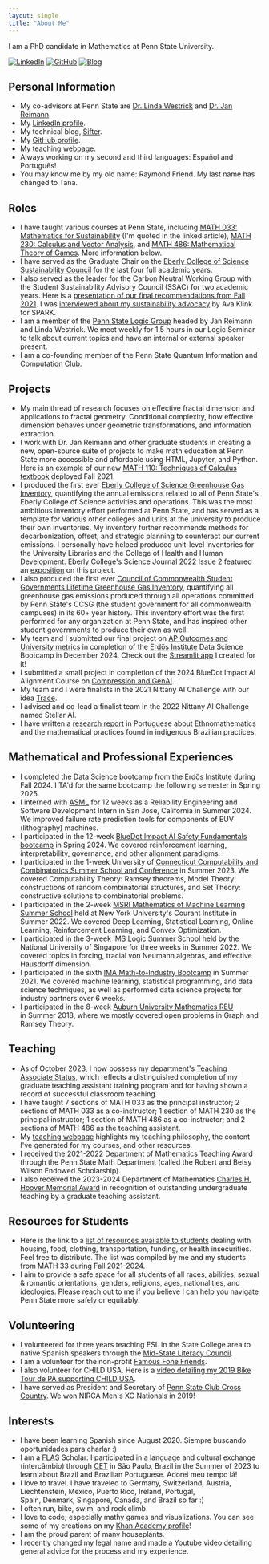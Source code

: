 ```yaml
---
layout: single
title: "About Me"
---
```


I am a PhD candidate in Mathematics at Penn State University. 

[![LinkedIn](https://img.shields.io/badge/LinkedIn-blue?logo=linkedin&logoColor=white)](https://www.linkedin.com/in/raymond-tana-0840121a7/)
[![GitHub](https://img.shields.io/badge/GitHub-181717?logo=github&logoColor=white)](https://github.com/RaymondTana)
[![Blog](https://img.shields.io/badge/Sifter_Blog-black?logo=ghost&logoColor=white)](https://sifter.ghost.io/)

## Personal Information
- My co-advisors at Penn State are [Dr. Linda Westrick](http://www.personal.psu.edu/lzw299/) and [Dr. Jan Reimann](https://science.psu.edu/math/people/jsr25).
- My [LinkedIn profile](https://www.linkedin.com/in/raymond-tana-0840121a7/).
- My technical blog, [Sifter](https://sifter.ghost.io/). 
- My [GitHub profile](https://github.com/RaymondTana).
- My [teaching webpage](https://sites.psu.edu/raymondfriendteaching/). 
- Always working on my second and third languages: Español and Português! 
- You may know me by my old name: Raymond Friend. My last name has changed to Tana.

## Roles
- I have taught various courses at Penn State, including [MATH 033: Mathematics for Sustainability](https://www.psu.edu/news/eberly-college-science/story/using-sustainability-make-introductory-stem-courses-meaningful/) (I'm quoted in the linked article), [MATH 230: Calculus and Vector Analysis](https://sites.psu.edu/altoonamath/mathematics-courses-offered-at-penn-state-altoona/math-230-calculus-and-vector-analysis/), and [MATH 486: Mathematical Theory of Games](https://arc.net/l/quote/ipbkixzn). More information below.
- I have served as the Graduate Chair on the [Eberly College of Science Sustainability Council](https://science.psu.edu/about/leadership/sustainability-council) for the last four full academic years.
- I also served as the leader for the Carbon Neutral Working Group with the Student Sustainability Advisory Council (SSAC) for two academic years. Here is a [presentation of our final recommendations from Fall 2021](https://pennstateoffice365.sharepoint.com/:p:/s/SSAC2021-202257/EV5n9seAeaZHmW0KhekxhToBwIBxW7bnfDPO_naWxsAj_Q?e=cCuToc). I was [interviewed about my sustainability advocacy](https://medium.com/statecollegespark/students-advocate-for-a-greener-campus-7e42883a7c5e) by Ava Klink for SPARK. 
- I am a member of the [Penn State Logic Group](https://logic.math.psu.edu/) headed by Jan Reimann and Linda Westrick. We meet weekly for 1.5 hours in our Logic Seminar to talk about current topics and have an internal or external speaker present. 
- I am a co-founding member of the Penn State Quantum Information and Computation Club.

## Projects
- My main thread of research focuses on effective fractal dimension and applications to fractal geometry. Conditional complexity, how effective dimension behaves under geometric transformations, and information extraction. 
- I work with Dr. Jan Reimann and other graduate students in creating a new, open-source suite of projects to make math education at Penn State more accessible and affordable using HTML, Jupyter, and Python. Here is an example of our new [MATH 110: Techniques of Calculus textbook](https://28left.github.io/110jupyter/intro.html) deployed Fall 2021.
- I produced the first ever [Eberly College of Science Greenhouse Gas Inventory](https://pennstateoffice365.sharepoint.com/sites/PennStateEberlyCollegeofScienceSustainabilityCouncil/Shared%20Documents/Forms/AllItems.aspx?id=%2Fsites%2FPennStateEberlyCollegeofScienceSustainabilityCouncil%2FShared%20Documents%2FGeneral%2F2021%20ECoS%20GHG%20Emissions%20Inventory%2FECoS%5FGHG%5FInventory%5FCY2019%5FReport%2Epdf&parent=%2Fsites%2FPennStateEberlyCollegeofScienceSustainabilityCouncil%2FShared%20Documents%2FGeneral%2F2021%20ECoS%20GHG%20Emissions%20Inventory&p=true&ga=1), quantifying the annual emissions related to all of Penn State's Eberly College of Science activities and operations. This was the most ambitious inventory effort performed at Penn State, and has served as a template for various other colleges and units at the university to produce their own inventories. My inventory further recommends methods for decarbonization, offset, and strategic planning to counteract our current emissions. I personally have helped produced unit-level inventories for the University Libraries and the College of Health and Human Development. Eberly College's Science Journal 2022 Issue 2 featured an [exposition](https://science.psu.edu/science-journal/2022-issue-2/graduate-student-connects-math-with-green-advocacy?fbclid=IwAR2Jc585LSxNee-2zQ69X0lt_gJJwKT_w3hDyDTWe2D_tR7b3hPta-9HKuo) on this project. 
- I also produced the first ever [Council of Commonwealth Student Governments Lifetime Greenhouse Gas Inventory](https://github.com/RaymondFriend/CCSG_Inventory), quantifying all greenhouse gas emissions produced through all operations committed by Penn State's CCSG (the student government for all commonwealth campuses) in its 60+ year history. This inventory effort was the first performed for any organization at Penn State, and has inspired other student governments to produce their own as well.
- My team and I submitted our final project on [AP Outcomes and University metrics](https://github.com/mcelhens/AP-Outcomes-to-University-Metrics) in completion of the [Erdős Institute](https://www.erdosinstitute.org/) Data Science Bootcamp in December 2024. Check out the [Streamlit app](https://ap-outcomes.streamlit.app/) I created for it!
- I submitted a small project in completion of the 2024 BlueDot Impact AI Alignment Course on [Compression and GenAI](https://bramble-recess-9ca.notion.site/Compression-and-GenAI-d194a60d26ec47d195709593da13513f?pvs=74).
- My team and I were finalists in the 2021 Nittany AI Challenge with our idea [Trace](https://www.youtube.com/watch?v=moRX4Hfn-Yo).
- I advised and co-lead a finalist team in the 2022 Nittany AI Challenge named Stellar AI.
- I have written a [research report](https://www.linkedin.com/feed/update/urn:li:activity:7088496715963482112/) in Portuguese about Ethnomathematics and the mathematical practices found in indigenous Brazilian practices. 

## Mathematical and Professional Experiences
- I completed the Data Science bootcamp from the [Erdős Institute](https://www.erdosinstitute.org/) during Fall 2024. I TA'd for the same bootcamp the following semester in Spring 2025. 
- I interned with [ASML](https://www.asml.com/en) for 12 weeks as a Reliability Engineering and Software Development Intern in San Jose, California in Summer 2024. We improved failure rate prediction tools for components of EUV (lithography) machines.
- I participated in the 12-week [BlueDot Impact AI Safety Fundamentals bootcamp](https://aisafetyfundamentals.com/) in Spring 2024. We covered reinforcement learning, interpretability, governance, and other alignment paradigms.  
- I participated in the 1-week University of [Connecticut Computability and Combinatorics Summer School and Conference](https://www.computability.org/comp2023/) in Summer 2023. We covered Computability Theory: Ramsey theorems, Model Theory: constructions of random combinatorial structures, and Set Theory: constructive solutions to combinatorial problems. 
- I participated in the 2-week [MSRI Mathematics of Machine Learning Summer School](https://www.slmath.org/summer-schools/963/31) held at New York University's Courant Institute in Summer 2022. We covered Deep Learning, Statistical Learning, Online Learning, Reinforcement Learning, and Convex Optimization.
- I participated in the 3-week [IMS Logic Summer School](https://ims.nus.edu.sg/events/ims-graduate-summer-school-in-logic-2/) held by the National University of Singapore for three weeks in Summer 2022. We covered topics in forcing, tracial von Neumann algebras, and effective Hausdorff dimension.
- I participated in the sixth [IMA Math-to-Industry Bootcamp](https://cse.umn.edu/ima/events/math-industry-boot-camp-vi) in Summer 2021. We covered machine learning, statistical programming, and data science techniques, as well as performed data science projects for industry partners over 6 weeks.
- I participated in the 8-week [Auburn University Mathematics REU](https://cws.auburn.edu/apspi/pm/mathreu) in Summer 2018, where we mostly covered open problems in Graph and Ramsey Theory.

## Teaching
- As of October 2023, I now possess my department's [Teaching Associate Status](https://science.psu.edu/math/graduate/teaching-in-math#:~:text=Teaching%20Associate%20Status), which reflects a distinguished completion of my graduate teaching assistant training program and for having shown a record of successful classroom teaching.
- I have taught 7 sections of MATH 033 as the principal instructor; 2 sections of MATH 033 as a co-instructor; 1 section of MATH 230 as the principal instructor; 1 section of MATH 486 as a co-instructor; and 2 sections of MATH 486 as the teaching assistant.
- My [teaching webpage](https://sites.psu.edu/raymondfriendteaching/) highlights my teaching philosophy, the content I've generated for my courses, and other resources. 
- I received the 2021-2022 Department of Mathematics Teaching Award through the Penn State Math Department (called the Robert and Betsy Wilson Endowed Scholarship).
- I also received the 2023-2024 Department of Mathematics [Charles H. Hoover Memorial Award](https://arc.net/l/quote/ujzlnxbz) in recognition of outstanding undergraduate teaching by a graduate teaching assistant. 

## Resources for Students
- Here is the link to a [list of resources available to students](https://science.psu.edu/math/people/rjf5371#:~:text=link%20to%20a%20list%20of%20resources%20available%20to%20students) dealing with housing, food, clothing, transportation, funding, or health insecurities. Feel free to distribute. The list was compiled by me and my students from MATH 33 during Fall 2021-2024.
- I aim to provide a safe space for all students of all races, abilities, sexual & romantic orientations, genders, religions, ages, nationalities, and ideologies. Please reach out to me if you believe I can help you navigate Penn State more safely or equitably. 

## Volunteering
- I volunteered for three years teaching ESL in the State College area to native Spanish speakers through the [Mid-State Literacy Council](https://www.mid-stateliteracycouncil.org/). 
- I am a volunteer for the non-profit [Famous Fone Friends](http://www.famousfonefriends.org/).
- I also volunteer for CHILD USA. Here is a [video detailing my 2019 Bike Tour de PA supporting CHILD USA](https://youtu.be/YQ0Ki5xXObU).
- I have served as President and Secretary of [Penn State Club Cross Country](https://science.psu.edu/math/people/sites.psu.edu/psuclubxc). We won NIRCA Men's XC Nationals in 2019! 

## Interests
- I have been learning Spanish since August 2020. Siempre buscando oportunidades para charlar :) 
- I am a [FLAS](https://www2.ed.gov/programs/iegpsflasf/index.html) Scholar: I participated in a language and cultural exchange (intercâmbio) through [CET](https://cetacademicprograms.com/about/) in São Paulo, Brazil in the Summer of 2023 to learn about Brazil and Brazilian Portuguese. Adorei meu tempo lá!
- I love to travel. I have traveled to Germany, Switzerland, Austria, Liechtenstein, Mexico, Puerto Rico, Ireland, Portugal, Spain, Denmark, Singapore, Canada, and Brazil so far :)
- I often run, bike, swim, and rock climb.
- I love to code; especially mathy games and visualizations. You can see some of my creations on my [Khan Academy profile](https://www.khanacademy.org/profile/kaid_952911577858513019620187/projects)!
- I am the proud parent of many houseplants.
- I recently changed my legal name and made a [Youtube video](https://www.youtube.com/watch?v=ZBRAxkyvkqY) detailing general advice for the process and my experience.